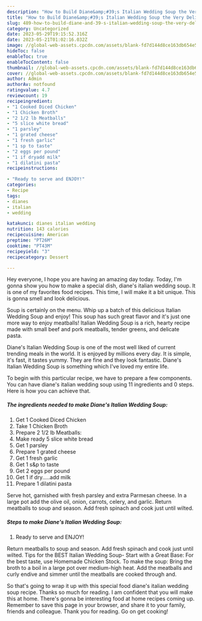 ```yaml
---
description: "How to Build Diane&amp;#39;s Italian Wedding Soup the Very Delicious"
title: "How to Build Diane&amp;#39;s Italian Wedding Soup the Very Delicious"
slug: 489-how-to-build-diane-and-39-s-italian-wedding-soup-the-very-delicious
category: Uncategorized
date: 2023-05-29T19:15:52.316Z
date: 2023-05-21T01:02:16.032Z
image: //global-web-assets.cpcdn.com/assets/blank-fd7d144d8ce163db654e5a02c40b08a2775adb7897d16e4062681dc7e1b2800f.png
hideToc: false
enableToc: true
enableTocContent: false
thumbnail: //global-web-assets.cpcdn.com/assets/blank-fd7d144d8ce163db654e5a02c40b08a2775adb7897d16e4062681dc7e1b2800f.png
cover: //global-web-assets.cpcdn.com/assets/blank-fd7d144d8ce163db654e5a02c40b08a2775adb7897d16e4062681dc7e1b2800f.png
author: Admin
authorAv: notfound
ratingvalue: 4.7
reviewcount: 19
recipeingredient:
- "1 Cooked Diced Chicken"
- "1 Chicken Broth"
- "2 1/2 lb Meatballs"
- "5 slice white bread"
- "1 parsley"
- "1 grated cheese"
- "1 fresh garlic"
- "1 sp to taste"
- "2 eggs per pound"
- "1 if dryadd milk"
- "1 dilatini pasta"
recipeinstructions:

- "Ready to serve and ENJOY!"
categories:
- Recipe
tags:
- dianes
- italian
- wedding

katakunci: dianes italian wedding 
nutrition: 143 calories
recipecuisine: American
preptime: "PT26M"
cooktime: "PT43M"
recipeyield: "3"
recipecategory: Dessert

---
```



Hey everyone, I hope you are having an amazing day today. Today, I'm gonna show you how to make a special dish, diane&#39;s italian wedding soup. It is one of my favorites food recipes. This time, I will make it a bit unique. This is gonna smell and look delicious.

Soup is certainly on the menu. Whip up a batch of this delicious Italian Wedding Soup and enjoy! This soup has such great flavor and it&#39;s just one more way to enjoy meatballs! Italian Wedding Soup is a rich, hearty recipe made with small beef and pork meatballs, tender greens, and delicate pasta.

Diane&#39;s Italian Wedding Soup is one of the most well liked of current trending meals in the world. It is enjoyed by millions every day. It is simple, it's fast, it tastes yummy. They are fine and they look fantastic. Diane&#39;s Italian Wedding Soup is something which I've loved my entire life.


To begin with this particular recipe, we have to prepare a few components. You can have diane&#39;s italian wedding soup using 11 ingredients and 0 steps. Here is how you can achieve that.

<!--inarticleads1-->

##### The ingredients needed to make Diane&#39;s Italian Wedding Soup:

1. Get 1 Cooked Diced Chicken
1. Take 1 Chicken Broth
1. Prepare 2 1/2 lb Meatballs:
1. Make ready 5 slice white bread
1. Get 1 parsley
1. Prepare 1 grated cheese
1. Get 1 fresh garlic
1. Get 1 s&amp;p to taste
1. Get 2 eggs per pound
1. Get 1 if dry.....add milk
1. Prepare 1 dilatini pasta


Serve hot, garnished with fresh parsley and extra Parmesan cheese. In a large pot add the olive oil, onion, carrots, celery, and garlic. Return meatballs to soup and season. Add fresh spinach and cook just until wilted. 

<!--inarticleads2-->

##### Steps to make Diane&#39;s Italian Wedding Soup:


1. Ready to serve and ENJOY!

Return meatballs to soup and season. Add fresh spinach and cook just until wilted. Tips for the BEST Italian Wedding Soup- Start with a Great Base: For the best taste, use Homemade Chicken Stock. To make the soup: Bring the broth to a boil in a large pot over medium-high heat. Add the meatballs and curly endive and simmer until the meatballs are cooked through and. 

So that's going to wrap it up with this special food diane&#39;s italian wedding soup recipe. Thanks so much for reading. I am confident that you will make this at home. There's gonna be interesting food at home recipes coming up. Remember to save this page in your browser, and share it to your family, friends and colleague. Thank you for reading. Go on get cooking!
